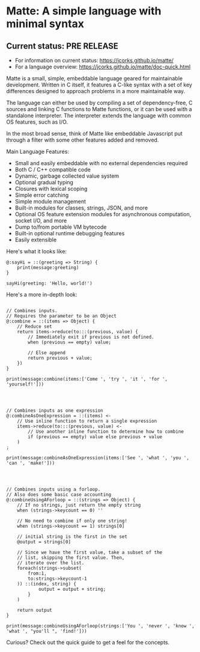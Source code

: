Matte: A simple language with minimal syntax
============================================

Current status: PRE RELEASE
---------------------------


* For information on current status: https://jcorks.github.io/matte/
* For a language overview: https://jcorks.github.io/matte/doc-quick.html



Matte is a small, simple, embeddable language geared for maintainable development.
Written in C itself, it features a C-like syntax with a set of key differences 
designed to approach problems in a more maintainable way.


The language can either be used by compiling a set of dependency-free, C sources 
and linking C functions to Matte functions, or it can be used with a standalone 
interpreter. The interpreter extends the language with common OS features, such 
as I/O.


In the most broad sense, think of Matte like embeddable Javascript put through a filter 
with some other features added and removed.

Main Language Features:


* Small and easily embeddable with no external dependencies required
* Both C / C++ compatible code
* Dynamic, garbage collected value system
* Optional gradual typing
* Closures with lexical scoping
* Simple error catching 
* Simple module management 
* Built-in modules for classes, strings, JSON, and more 
* Optional OS feature extension modules for asynchronous computation, socket I/O, and more 
* Dump to/from portable VM bytecode
* Built-in optional runtime debugging features 
* Easily extensible 


Here's what it looks like:
```
@:sayHi = ::(greeting => String) {
    print(message:greeting)
}

sayHi(greeting: 'Hello, world!')

```


Here's a more in-depth look:
```

// Combines inputs.
// Requires the parameter to be an Object
@:combine = ::(items => Object) { 
    // Reduce set
    return items->reduce(to:::(previous, value) {
        // Immediately exit if previous is not defined.
        when (previous == empty) value;
        
        // Else append
        return previous + value;
    })
}
    
print(message:combine(items:['Come ', 'try ', 'it ', 'for ', 'yourself!']))




// Combines inputs as one expression
@:combineAsOneExpression = ::(items) <- 
    // Use inline function to return a single expression
    items->reduce(to:::(previous, value) <- 
        // Use another inline function to determine how to combine
        if (previous == empty) value else previous + value
    )
; 

print(message:combineAsOneExpression(items:['See ', 'what ', 'you ', 'can ', 'make!']))




// Combines inputs using a forloop.
// Also does some basic case accounting
@:combineUsingAForloop = ::(strings => Object) {
    // If no strings, just return the empty string
    when (strings->keycount == 0) ''
    
    // No need to combine if only one string!
    when (strings->keycount == 1) strings[0]
    
    // initial string is the first in the set
    @output = strings[0]
    
    // Since we have the first value, take a subset of the 
    // list, skipping the first value. Then, 
    // iterate over the list.
    foreach(strings->subset(
        from:1, 
        to:strings->keycount-1
    )) ::(index, string) {
            output = output + string;
        }
    )
    
    return output
}

print(message:combineUsingAForloop(strings:['You ', 'never ', 'know ', 'what ', "you'll ", 'find!']))

```


Curious? Check out the quick guide to get a feel for the concepts.



